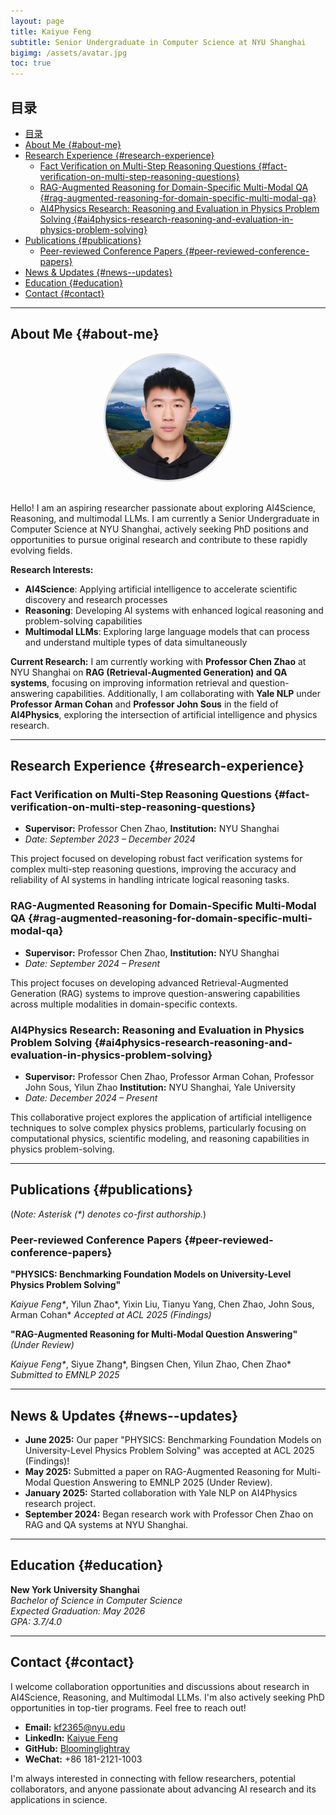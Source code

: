 ```yaml
---
layout: page
title: Kaiyue Feng
subtitle: Senior Undergraduate in Computer Science at NYU Shanghai
bigimg: /assets/avatar.jpg
toc: true
---
```


## 目录

- [目录](#目录)
- [About Me {#about-me}](#about-me-about-me)
- [Research Experience {#research-experience}](#research-experience-research-experience)
  - [Fact Verification on Multi-Step Reasoning Questions {#fact-verification-on-multi-step-reasoning-questions}](#fact-verification-on-multi-step-reasoning-questions-fact-verification-on-multi-step-reasoning-questions)
  - [RAG-Augmented Reasoning for Domain-Specific Multi-Modal QA {#rag-augmented-reasoning-for-domain-specific-multi-modal-qa}](#rag-augmented-reasoning-for-domain-specific-multi-modal-qa-rag-augmented-reasoning-for-domain-specific-multi-modal-qa)
  - [AI4Physics Research: Reasoning and Evaluation in Physics Problem Solving {#ai4physics-research-reasoning-and-evaluation-in-physics-problem-solving}](#ai4physics-research-reasoning-and-evaluation-in-physics-problem-solving-ai4physics-research-reasoning-and-evaluation-in-physics-problem-solving)
- [Publications {#publications}](#publications-publications)
  - [Peer-reviewed Conference Papers {#peer-reviewed-conference-papers}](#peer-reviewed-conference-papers-peer-reviewed-conference-papers)
- [News \& Updates {#news--updates}](#news--updates-news--updates)
- [Education {#education}](#education-education)
- [Contact {#contact}](#contact-contact)

---

## About Me {#about-me}

<div style="text-align: center; margin-bottom: 30px;">
  <img src="/assets/photo.jpg" alt="Kaiyue Feng" style="width: 200px; height: 200px; border-radius: 50%; object-fit: cover; border: 3px solid #ddd;">
</div>

Hello! I am an aspiring researcher passionate about exploring AI4Science, Reasoning, and multimodal LLMs. I am currently a Senior Undergraduate in Computer Science at NYU Shanghai, actively seeking PhD positions and opportunities to pursue original research and contribute to these rapidly evolving fields.

**Research Interests:**
- **AI4Science**: Applying artificial intelligence to accelerate scientific discovery and research processes
- **Reasoning**: Developing AI systems with enhanced logical reasoning and problem-solving capabilities
- **Multimodal LLMs**: Exploring large language models that can process and understand multiple types of data simultaneously

**Current Research:**
I am currently working with **Professor Chen Zhao** at NYU Shanghai on **RAG (Retrieval-Augmented Generation) and QA systems**, focusing on improving information retrieval and question-answering capabilities. Additionally, I am collaborating with **Yale NLP** under **Professor Arman Cohan** and **Professor John Sous** in the field of **AI4Physics**, exploring the intersection of artificial intelligence and physics research.

---

## Research Experience {#research-experience}

### Fact Verification on Multi-Step Reasoning Questions {#fact-verification-on-multi-step-reasoning-questions}
* **Supervisor:** Professor Chen Zhao, **Institution:** NYU Shanghai
* *Date: September 2023 – December 2024*

This project focused on developing robust fact verification systems for complex multi-step reasoning questions, improving the accuracy and reliability of AI systems in handling intricate logical reasoning tasks.


### RAG-Augmented Reasoning for Domain-Specific Multi-Modal QA {#rag-augmented-reasoning-for-domain-specific-multi-modal-qa}
* **Supervisor:** Professor Chen Zhao, **Institution:** NYU Shanghai
* *Date: September 2024 – Present*

This project focuses on developing advanced Retrieval-Augmented Generation (RAG) systems to improve question-answering capabilities across multiple modalities in domain-specific contexts.

  
### AI4Physics Research: Reasoning and Evaluation in Physics Problem Solving {#ai4physics-research-reasoning-and-evaluation-in-physics-problem-solving}
* **Supervisor:** Professor Chen Zhao, Professor Arman Cohan, Professor John Sous, Yilun Zhao **Institution:** NYU Shanghai, Yale University
* *Date: December 2024 – Present*

This collaborative project explores the application of artificial intelligence techniques to solve complex physics problems, particularly focusing on computational physics, scientific modeling, and reasoning capabilities in physics problem-solving.


---

## Publications {#publications}

(*Note: Asterisk (\*) denotes co-first authorship.*)

### Peer-reviewed Conference Papers {#peer-reviewed-conference-papers}

**"PHYSICS: Benchmarking Foundation Models on University-Level Physics Problem Solving"**

*Kaiyue Feng\**, Yilun Zhao*, Yixin Liu, Tianyu Yang, Chen Zhao, John Sous, Arman Cohan*
*Accepted at ACL 2025 (Findings)*

**"RAG-Augmented Reasoning for Multi-Modal Question Answering"** *(Under Review)*

*Kaiyue Feng\**, Siyue Zhang*, Bingsen Chen, Yilun Zhao, Chen Zhao*
*Submitted to EMNLP 2025*

---

## News & Updates {#news--updates}

* **June 2025:** Our paper "PHYSICS: Benchmarking Foundation Models on University-Level Physics Problem Solving" was accepted at ACL 2025 (Findings)!
* **May 2025:** Submitted a paper on RAG-Augmented Reasoning for Multi-Modal Question Answering to EMNLP 2025 (Under Review).
* **January 2025:** Started collaboration with Yale NLP on AI4Physics research project.
* **September 2024:** Began research work with Professor Chen Zhao on RAG and QA systems at NYU Shanghai.

---

## Education {#education}

**New York University Shanghai**  
*Bachelor of Science in Computer Science*  
*Expected Graduation: May 2026*  
*GPA: 3.7/4.0*

---

## Contact {#contact}

I welcome collaboration opportunities and discussions about research in AI4Science, Reasoning, and Multimodal LLMs. I'm also actively seeking PhD opportunities in top-tier programs. Feel free to reach out!

- **Email:** [kf2365@nyu.edu](mailto:kf2365@nyu.edu)
- **LinkedIn:** [Kaiyue Feng](https://www.linkedin.com/in/kaiyue-feng-4480622b8/)
- **GitHub:** [Bloominglightray](https://github.com/Bloominglightray)
- **WeChat:** +86 181-2121-1003

I'm always interested in connecting with fellow researchers, potential collaborators, and anyone passionate about advancing AI research and its applications in science.